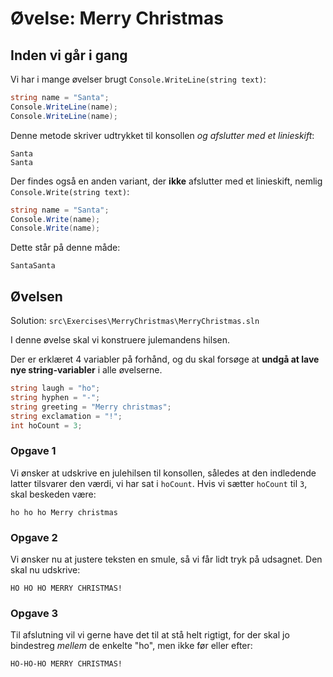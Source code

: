 ﻿# Øvelse: Merry Christmas

## Inden vi går i gang

Vi har i mange øvelser brugt `Console.WriteLine(string text)`:

```csharp
string name = "Santa";
Console.WriteLine(name);
Console.WriteLine(name);
```

Denne metode skriver udtrykket til konsollen _og afslutter med et linieskift_:

```
Santa
Santa
```

Der findes også en anden variant, der **ikke** afslutter med et linieskift, nemlig `Console.Write(string text)`:

```csharp
string name = "Santa";
Console.Write(name);
Console.Write(name);
```

Dette står på denne måde:

```
SantaSanta
```

## Øvelsen

Solution: `src\Exercises\MerryChristmas\MerryChristmas.sln`

I denne øvelse skal vi konstruere julemandens hilsen.

Der er erklæret 4 variabler på forhånd, og du skal forsøge at **undgå at lave nye string-variabler** i alle øvelserne.

```csharp
string laugh = "ho";
string hyphen = "-";
string greeting = "Merry christmas";
string exclamation = "!";
int hoCount = 3;
```

### Opgave 1

Vi ønsker at udskrive en julehilsen til konsollen, således at den indledende latter tilsvarer den værdi, vi har sat i `hoCount`. Hvis vi sætter `hoCount` til `3`, skal beskeden være:

```
ho ho ho Merry christmas
```

### Opgave 2

Vi ønsker nu at justere teksten en smule, så vi får lidt tryk på udsagnet. Den skal nu udskrive:

```
HO HO HO MERRY CHRISTMAS!
```

### Opgave 3

Til afslutning vil vi gerne have det til at stå helt rigtigt, for der skal jo bindestreg _mellem_ de enkelte "ho", men ikke før eller efter:

```
HO-HO-HO MERRY CHRISTMAS!
```
